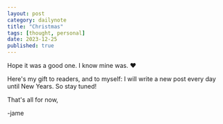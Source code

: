 ```yaml
---
layout: post
category: dailynote
title: "Christmas"
tags: [thought, personal]
date: 2023-12-25
published: true
---
```

Hope it was a good one. I know mine was. ❤️

Here's my gift to readers, and to myself: I will write a new post every day until New Years. So stay tuned!

That's all for now,

-jame
